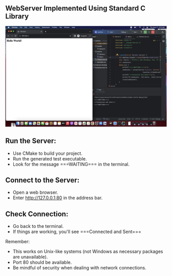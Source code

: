 ## WebServer Implemented Using Standard C Library
![screenshot.png](images%2Fscreenshot.png)


## Run the Server:
- Use CMake to build your project.
- Run the generated test executable.
- Look for the message ===WAITING=== in the terminal.


## Connect to the Server:

- Open a web browser.
- Enter http://127.0.0.1:80 in the address bar.

## Check Connection:

- Go back to the terminal.
- If things are working, you'll see ===Connected and Sent===


Remember:

- This works on Unix-like systems (not Windows as necessary packages are unavailable).
- Port 80 should be available.
- Be mindful of security when dealing with network connections.